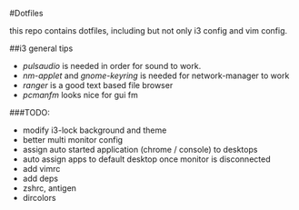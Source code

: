 #Dotfiles

this repo contains dotfiles, including but not only i3 config and vim config.

##i3 general tips
- *pulsaudio* is needed in order for sound to work.
- *nm-applet* and *gnome-keyring* is needed for network-manager to work
- *ranger* is a good text based file browser
- *pcmanfm* looks nice for gui fm

###TODO:
* modify i3-lock background and theme
* better multi monitor config
* assign auto started application (chrome / console) to desktops
* auto assign apps to default desktop once monitor is disconnected
* add vimrc
* add deps
* zshrc, antigen
* dircolors
